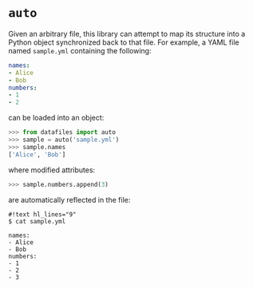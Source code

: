 # `auto`

Given an arbitrary file, this library can attempt to map its structure into a Python object synchronized back to that file. For example, a YAML file named `sample.yml` containing the following:

```yaml
names:
- Alice
- Bob
numbers:
- 1
- 2
```

can be loaded into an object:

```python
>>> from datafiles import auto
>>> sample = auto('sample.yml')
>>> sample.names
['Alice', 'Bob']
```

where modified attributes:

```python
>>> sample.numbers.append(3)
```

are automatically reflected in the file:

```
#!text hl_lines="9"
$ cat sample.yml

names:
- Alice
- Bob
numbers:
- 1
- 2
- 3
```

